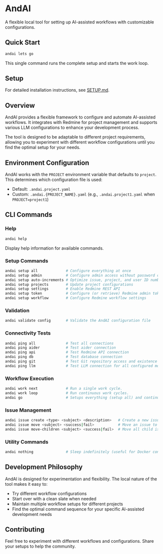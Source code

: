 # AndAI

A flexible local tool for setting up AI-assisted workflows with customizable configurations.

## Quick Start

```bash
andai lets go
```
This single command runs the complete setup and starts the work loop.

## Setup

For detailed installation instructions, see [SETUP.md](setup/README.md).

## Overview

AndAI provides a flexible framework to configure and automate AI-assisted workflows. It integrates with Redmine for project management and supports various LLM configurations to enhance your development process.

The tool is designed to be adaptable to different project requirements, allowing you to experiment with different workflow configurations until you find the optimal setup for your needs.

## Environment Configuration

AndAI works with the `PROJECT` environment variable that defaults to `project`. This determines which configuration file is used:
- Default: `.andai.project.yaml`
- Custom: `.andai.{PROJECT_NAME}.yaml` (e.g., `.andai.project1.yaml` when `PROJECT=project1`)

## CLI Commands

### Help
```bash
andai help
```
Display help information for available commands.

### Setup Commands
```bash
andai setup all             # Configure everything at once
andai setup admin           # Configure admin access without password changes
andai setup auto-increments # Optimize issue, project, and user ID numbering
andai setup projects        # Update project configurations
andai setup settings        # Enable Redmine REST API
andai setup token           # Configure (or retrieve) Redmine admin token
andai setup workflow        # Configure Redmine workflow settings
```

### Validation
```bash
andai validate config       # Validate the AndAI configuration file
```

### Connectivity Tests
```bash
andai ping all              # Test all connections
andai ping aider            # Test aider connection
andai ping api              # Test Redmine API connection
andai ping db               # Test database connection
andai ping git              # Test Git repository access and existence of git command line tool
andai ping llm              # Test LLM connection for all configured models
```

### Workflow Execution
```bash
andai work next             # Run a single work cycle.                                                              Optional parameter --project <identifier>
andai work loop             # Run continuous work cycles.                                                           Optional parameter --project <identifier>
andai go                    # Setups everything (setup all) and continuous execution (work loop) in single command. Optional parameter --project <identifier>
```

### Issue Management
```bash
andai issue create <type> <subject> <description>   # Create a new issue
andai issue move <subject> <success|fail>           # Move an issue to next step
andai issue move-children <subject> <success|fail>  # Move all child issues to next step
```

### Utility Commands
```bash
andai nothing               # Sleep indefinitely (useful for Docker containers)
```

## Development Philosophy

AndAI is designed for experimentation and flexibility. The local nature of the tool makes it easy to:
- Try different workflow configurations
- Start over with a clean slate when needed
- Maintain multiple workflow setups for different projects
- Find the optimal command sequence for your specific AI-assisted development needs

## Contributing

Feel free to experiment with different workflows and configurations. Share your setups to help the community.
